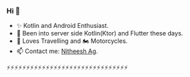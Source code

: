 ### Hi 👋

- ✨ Kotlin and Android Enthusiast.
- 🤔 Been into server side Kotlin(Ktor) and Flutter these days.
- 🌄 Loves Travelling and 🏍️ Motorcycles.
- 📫 Contact me: [Nitheesh Ag](https://imnstudios.com/#/nitheeshag).
 
 ⚡⚡⚡⚡⚡⚡⚡⚡⚡⚡⚡⚡⚡⚡⚡⚡⚡⚡⚡⚡⚡⚡⚡⚡⚡⚡⚡⚡⚡⚡⚡
